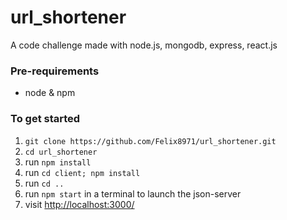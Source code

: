 # url_shortener

A code challenge made with node.js, mongodb, express, react.js

### Pre-requirements
- node & npm 

### To get started

1. `git clone https://github.com/Felix8971/url_shortener.git` 
2. `cd url_shortener` 
3. run `npm install` 
4. run `cd client; npm install` 
4. run `cd ..` 
4. run `npm start` in a terminal to launch the json-server
5. visit <http://localhost:3000/> 


